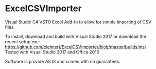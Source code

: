 # ExcelCSVImporter
Visual Studio C# VSTO Excel Add-In to allow for simple importing of CSV files.

To install, download and build with Visual Studio 2017 or download the recent setup.exe: https://github.com/clehnert/ExcelCSVImporter/blob/master/builds/msi
Tested with Visual Studio 2017 and Office 2016

Software is provide AS IS and comes with no guarantees.